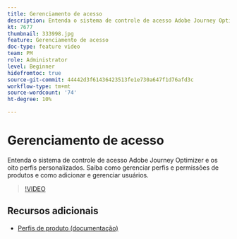 ```yaml
---
title: Gerenciamento de acesso
description: Entenda o sistema de controle de acesso Adobe Journey Optimizer e os oito perfis personalizados. Saiba como gerenciar perfis e permissões de produtos e como adicionar e gerenciar usuários.
kt: 7677
thumbnail: 333998.jpg
feature: Gerenciamento de acesso
doc-type: feature video
team: PM
role: Administrator
level: Beginner
hidefromtoc: true
source-git-commit: 44442d3f61436423513fe1e730a647f1d76afd3c
workflow-type: tm+mt
source-wordcount: '74'
ht-degree: 10%

---
```



# Gerenciamento de acesso

Entenda o sistema de controle de acesso Adobe Journey Optimizer e os oito perfis personalizados. Saiba como gerenciar perfis e permissões de produtos e como adicionar e gerenciar usuários.

>[!VIDEO](https://video.tv.adobe.com/v/333998?quality=12)

## Recursos adicionais

* [Perfis de produto (documentação)](https://experienceleague.adobe.com/docs/journey-optimizer/using/administration/ootb-product-profiles.html)
